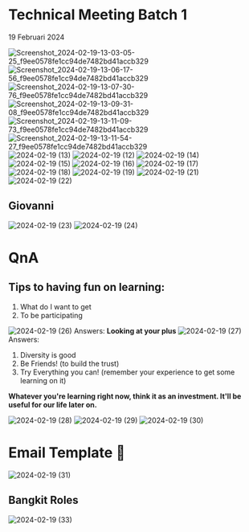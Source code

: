 # Technical Meeting Batch 1

19 Februari 2024


![Screenshot_2024-02-19-13-03-05-25_f9ee0578fe1cc94de7482bd41accb329](https://github.com/anaaputt/Bangkit-General-Notes/assets/88216514/9687c9ff-4fe3-4e2e-8bb2-185131d6b523)
![Screenshot_2024-02-19-13-06-17-56_f9ee0578fe1cc94de7482bd41accb329](https://github.com/anaaputt/Bangkit-General-Notes/assets/88216514/0f1ed65d-688b-4206-900a-a344cfd2979e)
![Screenshot_2024-02-19-13-07-30-76_f9ee0578fe1cc94de7482bd41accb329](https://github.com/anaaputt/Bangkit-General-Notes/assets/88216514/835cda55-95c7-46c4-8449-095ff152f2d5)
![Screenshot_2024-02-19-13-09-31-08_f9ee0578fe1cc94de7482bd41accb329](https://github.com/anaaputt/Bangkit-General-Notes/assets/88216514/69bd24f1-2812-43fd-b376-a483e98d529d)
![Screenshot_2024-02-19-13-11-09-73_f9ee0578fe1cc94de7482bd41accb329](https://github.com/anaaputt/Bangkit-General-Notes/assets/88216514/20579093-6726-409b-9f2f-38e38566d216)
![Screenshot_2024-02-19-13-11-54-27_f9ee0578fe1cc94de7482bd41accb329](https://github.com/anaaputt/Bangkit-General-Notes/assets/88216514/8371b78b-42e4-4511-9319-46033b40a029)
![2024-02-19 (13)](https://github.com/anaaputt/Bangkit-General-Notes/assets/88216514/efb65d73-d811-445e-b1e7-b78c10082faf)
![2024-02-19 (12)](https://github.com/anaaputt/Bangkit-General-Notes/assets/88216514/ed6e8c4f-ea54-48fd-9f5d-0758a90944fd)
![2024-02-19 (14)](https://github.com/anaaputt/Bangkit-General-Notes/assets/88216514/47a855f8-ac96-4052-b1c4-22d37f697cef)
![2024-02-19 (15)](https://github.com/anaaputt/Bangkit-General-Notes/assets/88216514/13a0903b-151c-4422-b9ec-4b3fa2255b72)
![2024-02-19 (16)](https://github.com/anaaputt/Bangkit-General-Notes/assets/88216514/50526920-9cb4-431a-9c6c-9cafbf9e88b4)
![2024-02-19 (17)](https://github.com/anaaputt/Bangkit-General-Notes/assets/88216514/c97f9696-5542-4b16-a8b3-95fa2de3292c)
![2024-02-19 (18)](https://github.com/anaaputt/Bangkit-General-Notes/assets/88216514/4d325f79-f8f9-4070-af0e-8b06a7d5d3d1)
![2024-02-19 (19)](https://github.com/anaaputt/Bangkit-General-Notes/assets/88216514/67f22e19-3129-495e-92a4-60d73de9ee94)
![2024-02-19 (21)](https://github.com/anaaputt/Bangkit-General-Notes/assets/88216514/b6144e78-1d80-4c27-9faf-9bcd2b2af59a)
![2024-02-19 (22)](https://github.com/anaaputt/Bangkit-General-Notes/assets/88216514/9fe71216-a9c5-4690-80e0-c78b56ea0735)
## Giovanni
![2024-02-19 (23)](https://github.com/anaaputt/Bangkit-General-Notes/assets/88216514/1e8e93a7-8e75-499d-b6ed-3ef7117e5a71)
![2024-02-19 (24)](https://github.com/anaaputt/Bangkit-General-Notes/assets/88216514/d3fc3de3-430d-4a14-827a-859b138500cd)

# QnA

## Tips to having fun on learning:
1. What do I want to get
2. To be participating

![2024-02-19 (26)](https://github.com/anaaputt/Bangkit-General-Notes/assets/88216514/96635db5-6c7b-4bc6-95dd-5ec2163bae3e)
Answers: **Looking at your plus**
![2024-02-19 (27)](https://github.com/anaaputt/Bangkit-General-Notes/assets/88216514/de8690b2-cf90-453a-ba3d-f93dadaae023)
Answers:
1. Diversity is good
2. Be Friends! (to build the trust)
3. Try Everything you can! (remember your experience to get some learning on it)



**Whatever you're learning right now, think it as an investment. It'll be useful for our life later on.**

![2024-02-19 (28)](https://github.com/anaaputt/Bangkit-General-Notes/assets/88216514/fbe002a6-7d5e-4479-8d5b-7448a59bb06f)
![2024-02-19 (29)](https://github.com/anaaputt/Bangkit-General-Notes/assets/88216514/5ca45b5f-6050-4dcf-ac6f-66ed0cbae309)
![2024-02-19 (30)](https://github.com/anaaputt/Bangkit-General-Notes/assets/88216514/0ce745a6-09ff-48b4-85b5-88991e76a3d5)



# Email Template :email:


![2024-02-19 (31)](https://github.com/anaaputt/Bangkit-General-Notes/assets/88216514/18d85b7f-d707-4484-ae10-b367b7d212e7)


## Bangkit Roles
![2024-02-19 (33)](https://github.com/anaaputt/Bangkit-General-Notes/assets/88216514/4329adeb-0201-4321-812c-638e88367aef)





   
